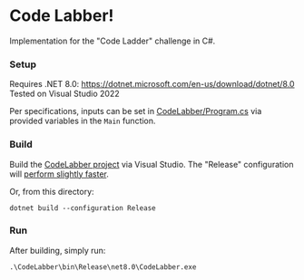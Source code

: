 # Code Labber!

Implementation for the "Code Ladder" challenge in C#.

### Setup
Requires .NET 8.0: https://dotnet.microsoft.com/en-us/download/dotnet/8.0
Tested on Visual Studio 2022

Per specifications, inputs can be set in [CodeLabber/Program.cs](CodeLabber/Program.cs) via provided variables in the `Main` function.

### Build

Build the [CodeLabber project](CodeLabber/) via Visual Studio. The "Release" configuration will [perform slightly faster](https://learn.microsoft.com/en-us/visualstudio/debugger/how-to-set-debug-and-release-configurations?view=vs-2022).

Or, from this directory:
```pwsh
dotnet build --configuration Release
```

### Run

After building, simply run:
```pwsh
.\CodeLabber\bin\Release\net8.0\CodeLabber.exe
```
